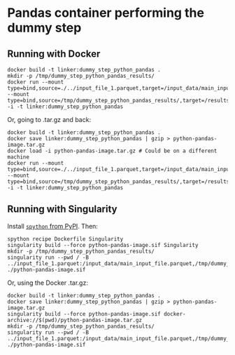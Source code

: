 # Pandas container performing the dummy step

## Running with Docker

```
docker build -t linker:dummy_step_python_pandas .
mkdir -p /tmp/dummy_step_python_pandas_results/
docker run --mount type=bind,source=./../input_file_1.parquet,target=/input_data/main_input_file.parquet --mount type=bind,source=/tmp/dummy_step_python_pandas_results/,target=/results -i -t linker:dummy_step_python_pandas
```

Or, going to .tar.gz and back:

```
docker build -t linker:dummy_step_python_pandas .
docker save linker:dummy_step_python_pandas | gzip > python-pandas-image.tar.gz
docker load -i python-pandas-image.tar.gz # Could be on a different machine
docker run --mount type=bind,source=./../input_file_1.parquet,target=/input_data/main_input_file.parquet --mount type=bind,source=/tmp/dummy_step_python_pandas_results/,target=/results -i -t linker:dummy_step_python_pandas
```

## Running with Singularity

Install [`spython` from PyPI](https://github.com/singularityhub/singularity-cli). Then:

```
spython recipe Dockerfile Singularity
singularity build --force python-pandas-image.sif Singularity
mkdir -p /tmp/dummy_step_python_pandas_results/
singularity run --pwd / -B ../input_file_1.parquet:/input_data/main_input_file.parquet,/tmp/dummy_step_python_pandas_results/:/results ./python-pandas-image.sif
```

Or, using the Docker .tar.gz:

```
docker build -t linker:dummy_step_python_pandas .
docker save linker:dummy_step_python_pandas | gzip > python-pandas-image.tar.gz
singularity build --force python-pandas-image.sif docker-archive://$(pwd)/python-pandas-image.tar.gz
mkdir -p /tmp/dummy_step_python_pandas_results/
singularity run --pwd / -B ../input_file_1.parquet:/input_data/main_input_file.parquet,/tmp/dummy_step_python_pandas_results/:/results ./python-pandas-image.sif
```